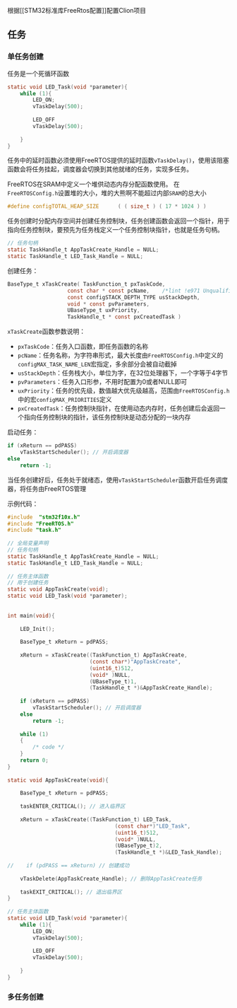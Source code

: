 根据[[STM32标准库FreeRtos配置]]配置Clion项目
## 任务
### 单任务创建
任务是一个死循环函数
```c
static void LED_Task(void *parameter){  
    while (1){  
        LED_ON;  
        vTaskDelay(500);  
  
        LED_OFF  
        vTaskDelay(500);  
  
    }  
}
```
任务中的延时函数必须使用FreeRTOS提供的延时函数`vTaskDelay()`，使用该阻塞函数会将任务挂起，调度器会切换到其他就绪的任务，实现多任务。

FreeRTOS在SRAM中定义一个堆供动态内存分配函数使用。
在`FreeRTOSConfig.h`设置堆的大小，堆的大熊啊不能超过内部`SRAM`的总大小
```c
#define configTOTAL_HEAP_SIZE      ( ( size_t ) ( 17 * 1024 ) )
```

任务创建时分配内存空间并创建任务控制块，任务创建函数会返回一个指针，用于指向任务控制块，要预先为任务栈定义一个任务控制块指针，也就是任务句柄。
```c
// 任务句柄  
static TaskHandle_t AppTaskCreate_Handle = NULL;  
static TaskHandle_t LED_Task_Handle = NULL;
```

创建任务：
```c
BaseType_t xTaskCreate( TaskFunction_t pxTaskCode,  
                   const char * const pcName,    /*lint !e971 Unqualified char types are allowed for strings and single characters only. */  
                   const configSTACK_DEPTH_TYPE usStackDepth,  
                   void * const pvParameters,  
                   UBaseType_t uxPriority,  
                   TaskHandle_t * const pxCreatedTask )
```

`xTaskCreate`函数参数说明：
* `pxTaskCode`：任务入口函数，即任务函数的名称
* `pcName`：任务名称，为字符串形式，最大长度由`FreeRTOSConfig.h`中定义的`configMAX_TASK_NAME_LEN`宏指定，多余部分会被自动截掉
* `usStackDepth`：任务栈大小，单位为字，在32位处理器下，一个字等于4字节
* `pvParameters`：任务入口形参，不用时配置为0或者NULL即可
* `uxPriority`：任务的优先级，数值越大优先级越高，范围由`FreeRTOSConfig.h`中的宏`configMAX_PRIORITIES`定义
* `pxCreatedTask`：任务控制块指针，在使用动态内存时，任务创建后会返回一个指向任务控制块的指针，该任务控制块是动态分配的一块内存

启动任务：
```c
if (xReturn == pdPASS)  
    vTaskStartScheduler(); // 开启调度器  
else  
    return -1;
```

当任务创建好后，任务处于就绪态，使用`vTaskStartScheduler`函数开启任务调度器，将任务由FreeRTOS管理

示例代码：
```c
#include  "stm32f10x.h"  
#include "FreeRTOS.h"  
#include "task.h"  
  
// 全局变量声明  
// 任务句柄  
static TaskHandle_t AppTaskCreate_Handle = NULL;  
static TaskHandle_t LED_Task_Handle = NULL;  
  
// 任务主体函数  
// 用于创建任务  
static void AppTaskCreate(void);  
static void LED_Task(void *parameter);  
  
  
int main(void){  
  
    LED_Init();  
  
    BaseType_t xReturn = pdPASS;  
  
    xReturn = xTaskCreate((TaskFunction_t) AppTaskCreate,  
                          (const char*)"AppTaskCreate",  
                          (uint16_t)512,  
                          (void* )NULL,  
                          (UBaseType_t)1,  
                          (TaskHandle_t *)&AppTaskCreate_Handle);  
  
    if (xReturn == pdPASS)  
        vTaskStartScheduler(); // 开启调度器  
    else  
        return -1;  
  
    while (1)  
    {  
        /* code */  
    }  
    return 0;  
}  
  
static void AppTaskCreate(void){  
  
    BaseType_t xReturn = pdPASS;  
  
    taskENTER_CRITICAL(); // 进入临界区  
  
    xReturn = xTaskCreate((TaskFunction_t) LED_Task,  
                                  (const char*)"LED_Task",  
                                  (uint16_t)512,  
                                  (void* )NULL,  
                                  (UBaseType_t)2,  
                                  (TaskHandle_t *)&LED_Task_Handle);  
  
//    if (pdPASS == xReturn) // 创建成功  
  
    vTaskDelete(AppTaskCreate_Handle); // 删除AppTaskCreate任务  
  
    taskEXIT_CRITICAL(); // 退出临界区  
}  
  
// 任务主体函数  
static void LED_Task(void *parameter){  
    while (1){  
        LED_ON;  
        vTaskDelay(500);  
  
        LED_OFF  
        vTaskDelay(500);  
  
    }  
}
```

### 多任务创建
